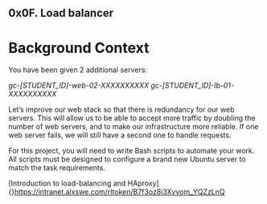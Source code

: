 ## 0x0F. Load balancer

# Background Context 
You have been given 2 additional servers:

*gc-[STUDENT_ID]-web-02-XXXXXXXXXX
gc-[STUDENT_ID]-lb-01-XXXXXXXXXX*

Let’s improve our web stack so that there is redundancy for our web servers. This will allow us to be able to accept more traffic by doubling the number of web servers, and to make our infrastructure more reliable. If one web server fails, we will still have a second one to handle requests.

For this project, you will need to write Bash scripts to automate your work. All scripts must be designed to configure a brand new Ubuntu server to match the task requirements.

[Introduction to load-balancing and HAproxy] {}https://intranet.alxswe.com/rltoken/B7f3oz8i3Xvvom_YQZzLnQ
